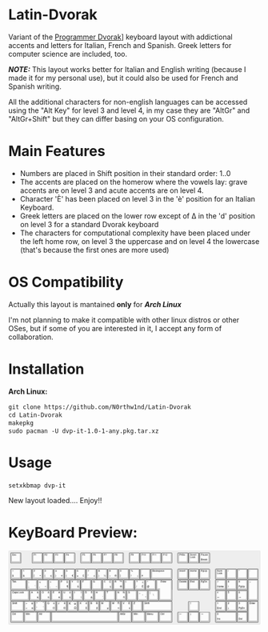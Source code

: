 # Latin-Dvorak
Variant of the [Programmer Dvorak](http://www.kaufmann.no/roland/dvorak)] keyboard layout with addictional accents and letters for Italian, French and Spanish. Greek letters for computer science are included, too.

**_NOTE:_**
This layout works better for Italian and English writing (because I made it for my personal use), but it could also be used for French and Spanish writing.

All the additional characters for non-english languages can be accessed using the "Alt Key" for level 3 and level 4, in my case they are "AltGr" and "AltGr+Shift" but they can differ basing on your OS configuration.

# Main Features
- Numbers are placed in Shift position in their standard order: 1..0 
- The accents are placed on the homerow where the vowels lay: grave accents are on level 3 and acute accents are on level 4.
- Character 'È' has been placed on level 3 in the 'è' position for an Italian Keyboard.
- Greek letters are placed on the lower row except of Δ in the 'd' position on level 3 for a standard Dvorak keyboard
- The characters for computational complexity have been placed under the left home row, on level 3 the uppercase and on level 4 the lowercase (that's because the first ones are more used)

# OS Compatibility
Actually this layout is mantained **only** for **_Arch Linux_**

I'm not planning to make it compatible with other linux distros or other OSes, but if some of you are interested in it, I accept any form of collaboration.

# Installation

**Arch Linux:**
```
git clone https://github.com/N0rthw1nd/Latin-Dvorak
cd Latin-Dvorak
makepkg
sudo pacman -U dvp-it-1.0-1-any.pkg.tar.xz
```

# Usage

`setxkbmap dvp-it`

 New layout loaded.... Enjoy!!

# KeyBoard Preview:

![Image](https://github.com/N0rthw1nd/Latin-Dvorak/blob/master/Latin-Dovrak-layout.png "Latin-Dvorak Preview")
